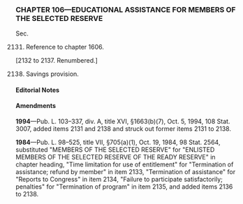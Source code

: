 ### **CHAPTER 106—EDUCATIONAL ASSISTANCE FOR MEMBERS OF THE SELECTED RESERVE** ###

Sec.

2131. Reference to chapter 1606.

[2132 to 2137. Renumbered.]

2138. Savings provision.

#### **Editorial Notes** ####

#### Amendments ####

**1994**—Pub. L. 103–337, div. A, title XVI, §1663(b)(7), Oct. 5, 1994, 108 Stat. 3007, added items 2131 and 2138 and struck out former items 2131 to 2138.

**1984**—Pub. L. 98–525, title VII, §705(a)(1), Oct. 19, 1984, 98 Stat. 2564, substituted "MEMBERS OF THE SELECTED RESERVE" for "ENLISTED MEMBERS OF THE SELECTED RESERVE OF THE READY RESERVE" in chapter heading, "Time limitation for use of entitlement" for "Termination of assistance; refund by member" in item 2133, "Termination of assistance" for "Reports to Congress" in item 2134, "Failure to participate satisfactorily; penalties" for "Termination of program" in item 2135, and added items 2136 to 2138.